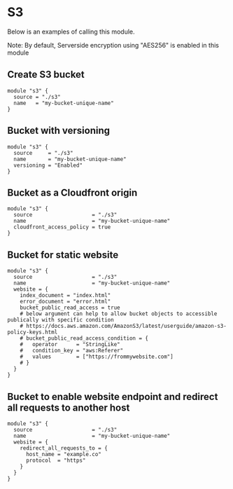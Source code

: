 # S3
Below is an examples of calling this module.

Note: By default, Serverside encryption using "AES256" is enabled in this module

## Create S3 bucket
```
module "s3" {
  source = "./s3"
  name   = "my-bucket-unique-name"
}
```

## Bucket with versioning
```
module "s3" {
  source     = "./s3"
  name       = "my-bucket-unique-name"
  versioning = "Enabled"
}
```

## Bucket as a Cloudfront origin
```
module "s3" {
  source                   = "./s3"
  name                     = "my-bucket-unique-name"
  cloudfront_access_policy = true
}
```

## Bucket for static website
```
module "s3" {
  source                   = "./s3"
  name                     = "my-bucket-unique-name"
  website = {
    index_document = "index.html"
    error_document = "error.html"
    bucket_public_read_access = true
    # below argument can help to allow bucket objects to accessible publically with specific condition
    # https://docs.aws.amazon.com/AmazonS3/latest/userguide/amazon-s3-policy-keys.html
    # bucket_public_read_access_condition = {
    #   operator      = "StringLike"
    #   condition_key = "aws:Referer"
    #   values        = ["https://frommywebsite.com"]
    # }
  }
}
```

## Bucket to enable website endpoint and redirect all requests to another host
```
module "s3" {
  source                   = "./s3"
  name                     = "my-bucket-unique-name"
  website = {
    redirect_all_requests_to = {
      host_name = "example.co"
      protocol  = "https"
    }
  }
}
```